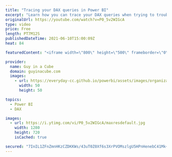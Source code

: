 ```yaml
---
title: "Tracing your DAX queries in Power BI"
excerpt: "Learn how you can trace your DAX queries when trying to troubleshoot or optimize Power BI reports and datasets. There are a few options and Adam walks you through them.  DAX Studio: https://daxstudio.org/  SQL Server Management Studio: https://docs.microsoft.com/sql/ssms/download-sql-server-management-studio-ssms?view=sql-server-ver15"
originalUrl: https://youtube.com/watch?v=P0_5v2WIGcA
type: video
price: Free
length: PT7M12S
publishedDateTime: 2021-06-10T15:00:09Z
heat: 84

featuredContent: "<iframe width=\"800\" height=\"500\" frameborder=\"0\" src=\"https://www.youtube.com/embed/P0_5v2WIGcA\" allow=\"accelerometer; autoplay; encrypted-media; gyroscope; picture-in-picture\" allowfullscreen></iframe>"

provider:
  name: Guy in a Cube
  domain: guyinacube.com
  images:
    - url: https://everyday-cc.github.io/powerbi/assets/images/organizations/guyinacube.com-50x50.jpg
      width: 50
      height: 50

topics:
  - Power BI
  - DAX

images:
  - url: https://i.ytimg.com/vi/P0_5v2WIGcA/maxresdefault.jpg
    width: 1280
    height: 720
    isCached: true

secured: "7InIL1ZFnZmnHKzCZDKKWs/43uT0Z0Xf6s3XrPVOMszlgU5HPnHenebC41Mk+KoGV1m2Mts9urByfnxgKWWsYIjqhN5NZA21WN7jNgC4qeMpLpHXeIwCewN8UbfltOLQo0UQI02P+ky+R+hvcyLCfylibepiC20Vm+/S4sytHDFrRTlNgAWyoqX/GH8KaX4NN0xuKscqGvQhregrxy/NVwEhPAevJxKfFpZTpEMlxyWfJ5u3Rx8MiRYbNJJImuhPk/CIa3m2bZiH0bBCBluuF/H4tFpPCis/Bd+VjsTaprCbMylWEkABYtO5zpiK6m3sxa3inAaBqpH5qG7HeMX7ICyR337LbERot2jaNKPxc9DRyvbusN4eS6McRGw4OR0pEH/kxTkJ2mi2PkTexsd428g8a/VVv8g9W63iT2QRtXs=;GpQoQ6l9ReECAV9DcQN7qg=="
---
```


